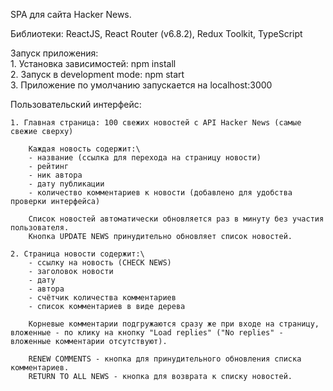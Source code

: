 SPA для сайта Hacker News.

Библиотеки: ReactJS, React Router (v6.8.2), Redux Toolkit, TypeScript

Запуск приложения:\
    1. Установка зависимостей: npm install\
    2. Запуск в development mode: npm start\
    3. Приложение по умолчанию запускается на localhost:3000

Пользовательский интерфейс:

    1. Главная страница: 100 свежих новостей с API Hacker News (самые свежие сверху)

        Каждая новость содержит:\
        - название (ссылка для перехода на страницу новости)
        - рейтинг
        - ник автора
        - дату публикации
        - количество комментариев к новости (добавлено для удобства проверки интерфейса)

        Список новостей автоматически обновляется раз в минуту без участия пользователя.
        Кнопка UPDATE NEWS принудительно обновляет список новостей.

    2. Страница новости содержит:\
        - ссылку на новость (CHECK NEWS)
        - заголовок новости
        - дату
        - автора
        - счётчик количества комментариев
        - список комментариев в виде дерева

        Корневые комментарии подгружаются сразу же при входе на страницу, вложенные - по клику на кнопку "Load replies" ("No replies" - вложенные комментарии отсутствуют).
        
        RENEW СOMMENTS - кнопка для принудительного обновления списка комментариев.
        RETURN TO ALL NEWS - кнопка для возврата к списку новостей.